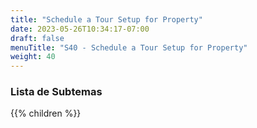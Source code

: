 ```yaml
---
title: "Schedule a Tour Setup for Property"
date: 2023-05-26T10:34:17-07:00
draft: false
menuTitle: "S40 - Schedule a Tour Setup for Property"
weight: 40
---
```


### Lista de Subtemas
{{% children  %}}

